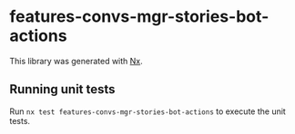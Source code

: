 # features-convs-mgr-stories-bot-actions

This library was generated with [Nx](https://nx.dev).

## Running unit tests

Run `nx test features-convs-mgr-stories-bot-actions` to execute the unit tests.
